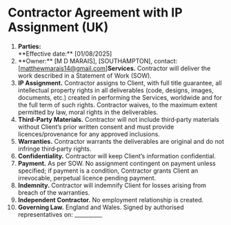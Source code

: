 # Contractor Agreement with IP Assignment (UK)

1. **Parties:**  
   \*\*Effective date:\*\* \[01/08/2025]  
2. \*\*Owner:\*\* \[M D MARAIS], \[SOUTHAMPTON], contact: \[matthewmarais14@gmail.com]**Services.** Contractor will deliver the work described in a Statement of Work (SOW).
3. **IP Assignment.** Contractor assigns to Client, with full title guarantee, all intellectual property rights in all deliverables (code, designs, images, documents, etc.) created in performing the Services, worldwide and for the full term of such rights. Contractor waives, to the maximum extent permitted by law, moral rights in the deliverables.
4. **Third‑Party Materials.** Contractor will not include third‑party materials without Client’s prior written consent and must provide licences/provenance for any approved inclusions.
5. **Warranties.** Contractor warrants the deliverables are original and do not infringe third‑party rights.
6. **Confidentiality.** Contractor will keep Client’s information confidential.
7. **Payment.** As per SOW. No assignment contingent on payment unless specified; if payment is a condition, Contractor grants Client an irrevocable, perpetual licence pending payment.
8. **Indemnity.** Contractor will indemnify Client for losses arising from breach of the warranties.
9. **Independent Contractor.** No employment relationship is created.
10. **Governing Law.** England and Wales.
    Signed by authorised representatives on: \_\_\_\_\_\_\_\_\_\_
